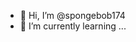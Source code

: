 - 👋 Hi, I’m @spongebob174
- 🌱 I’m currently learning ...

<!---
spongebob174/spongebob174 is a ✨ special ✨ repository because its `README.md` (this file) appears on your GitHub profile.
You can click the Preview link to take a look at your changes.
--->

